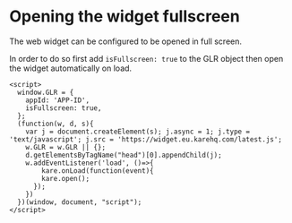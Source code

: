 # Opening the widget fullscreen

The web widget can be configured to be opened in full screen. 

In order to do so first add `isFullscreen: true` to the GLR object then open the widget automatically on load. 

```
<script>
  window.GLR = {
    appId: 'APP-ID',
    isFullscreen: true,
  };
  (function(w, d, s){
    var j = document.createElement(s); j.async = 1; j.type = 'text/javascript'; j.src = 'https://widget.eu.karehq.com/latest.js';
    w.GLR = w.GLR || {};
    d.getElementsByTagName("head")[0].appendChild(j);
    w.addEventListener('load', ()=>{
        kare.onLoad(function(event){
        kare.open();
      });
    })
  })(window, document, "script");
</script>
```
